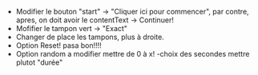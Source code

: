 - Modifier le bouton "start" -> "Cliquer ici pour commencer", par contre, apres, on doit avoir le contentText -> Continuer!
- Mofifier le tampon vert -> "Exact"
- Changer de place les tampons, plus à droite.
- Option Reset! pasa bon!!!!
- Option random a modifier mettre de 0 à x!
-choix des secondes mettre plutot "durée"